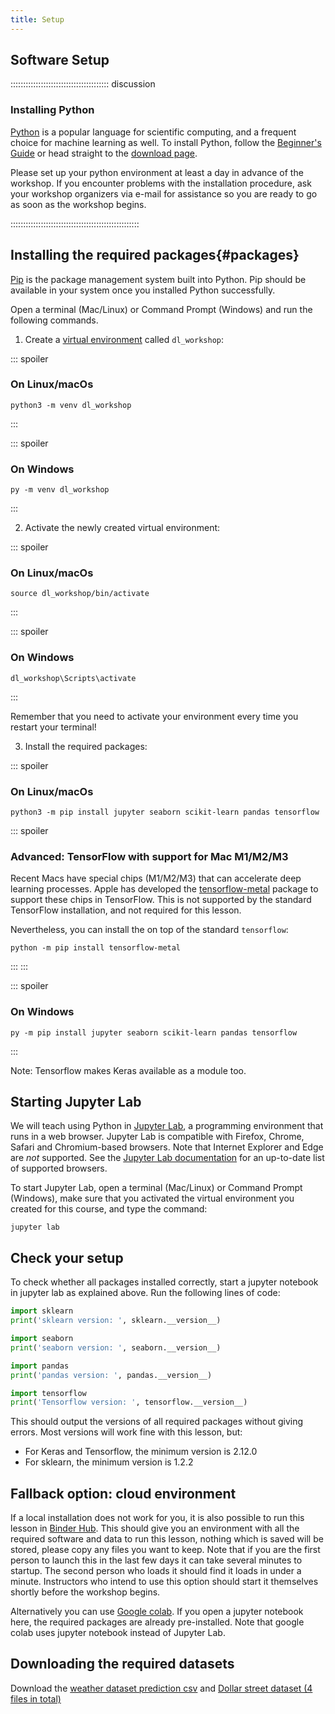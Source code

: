 ```yaml
---
title: Setup
---
```

## Software Setup

::::::::::::::::::::::::::::::::::::::: discussion

### Installing Python

[Python][python] is a popular language for scientific computing, and a frequent choice
for machine learning as well.
To install Python, follow the [Beginner's Guide](https://wiki.python.org/moin/BeginnersGuide/Download) or head straight to the [download page](https://www.python.org/downloads/).

Please set up your python environment at least a day in advance of the workshop.
If you encounter problems with the installation procedure, ask your workshop organizers via e-mail for assistance so
you are ready to go as soon as the workshop begins.

:::::::::::::::::::::::::::::::::::::::::::::::::::

## Installing the required packages{#packages}

[Pip](https://pip.pypa.io/en/stable/) is the package management system built into Python.
Pip should be available in your system once you installed Python successfully.

Open a terminal (Mac/Linux) or Command Prompt (Windows) and run the following commands.

1. Create a [virtual environment](https://packaging.python.org/en/latest/guides/installing-using-pip-and-virtual-environments/#create-and-use-virtual-environments) called `dl_workshop`:

::: spoiler

### On Linux/macOs

```shell
python3 -m venv dl_workshop
```

:::

::: spoiler

### On Windows

```shell
py -m venv dl_workshop
```

:::

2. Activate the newly created virtual environment:

::: spoiler

### On Linux/macOs

```shell
source dl_workshop/bin/activate
```

:::

::: spoiler

### On Windows

```shell
dl_workshop\Scripts\activate
```

:::

Remember that you need to activate your environment every time you restart your terminal!

3. Install the required packages:

::: spoiler

### On Linux/macOs

```shell
python3 -m pip install jupyter seaborn scikit-learn pandas tensorflow
```

::: spoiler

### Advanced: TensorFlow with support for Mac M1/M2/M3

Recent Macs have special chips (M1/M2/M3) that can accelerate deep learning processes.
Apple has developed the [tensorflow-metal](https://developer.apple.com/metal/tensorflow-plugin/) package to support these chips in TensorFlow.
This is not supported by the standard TensorFlow installation, and not required for this lesson.

Nevertheless, you can install the on top of the standard `tensorflow`:

```shell
python -m pip install tensorflow-metal
```

:::
:::

::: spoiler

### On Windows

```shell
py -m pip install jupyter seaborn scikit-learn pandas tensorflow
```

:::

Note: Tensorflow makes Keras available as a module too.

## Starting Jupyter Lab

We will teach using Python in [Jupyter Lab][jupyter], a programming environment that runs in a web browser.
Jupyter Lab is compatible with Firefox, Chrome, Safari and Chromium-based browsers.
Note that Internet Explorer and Edge are *not* supported.
See the [Jupyter Lab documentation](https://jupyterlab.readthedocs.io/en/latest/getting_started/accessibility.html#compatibility-with-browsers-and-assistive-technology) for an up-to-date list of supported browsers.

To start Jupyter Lab, open a terminal (Mac/Linux) or Command Prompt (Windows), 
make sure that you activated the virtual environment you created for this course,
and type the command:

```shell
jupyter lab
```

## Check your setup
To check whether all packages installed correctly, start a jupyter notebook in jupyter lab as
explained above. Run the following lines of code:
```python
import sklearn
print('sklearn version: ', sklearn.__version__)

import seaborn
print('seaborn version: ', seaborn.__version__)

import pandas
print('pandas version: ', pandas.__version__)

import tensorflow
print('Tensorflow version: ', tensorflow.__version__)
```

This should output the versions of all required packages without giving errors.
Most versions will work fine with this lesson, but:
- For Keras and Tensorflow, the minimum version is 2.12.0
- For sklearn, the minimum version is 1.2.2

## Fallback option: cloud environment
If a local installation does not work for you, it is also possible to run this lesson in [Binder Hub](https://mybinder.org/v2/gh/carpentries-incubator/deep-learning-intro/scaffolds). This should give you an environment with all the required software and data to run this lesson, nothing which is saved will be stored, please copy any files you want to keep. Note that if you are the first person to launch this in the last few days it can take several minutes to startup. The second person who loads it should find it loads in under a minute. Instructors who intend to use this option should start it themselves shortly before the workshop begins.

Alternatively you can use [Google colab](https://colab.research.google.com/). If you open a jupyter notebook here, the required packages are already pre-installed. Note that google colab uses jupyter notebook instead of Jupyter Lab.

## Downloading the required datasets

Download the [weather dataset prediction csv][weatherdata] and [Dollar street dataset (4 files in total)][dollar-street]

[dollar-street]: https://zenodo.org/api/records/10970014/files-archive
[jupyter]: http://jupyter.org/
[jupyter-install]: http://jupyter.readthedocs.io/en/latest/install.html#optional-for-experienced-python-developers-installing-jupyter-with-pip
[python]: https://python.org
[weatherdata]: https://zenodo.org/record/5071376/files/weather_prediction_dataset_light.csv?download=1
